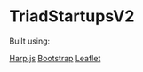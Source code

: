 TriadStartupsV2
===============

Built using:

[Harp.js](http://harpjs.com)
[Bootstrap](http://getbootstrap.com)
[Leaflet](http://leafletjs.com/)
